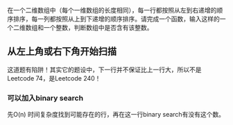 在一个二维数组中（每个一维数组的长度相同），每一行都按照从左到右递增的顺序排序，每一列都按照从上到下递增的顺序排序。请完成一个函数，输入这样的一个二维数组和一个整数，判断数组中是否含有该整数。

## 从左上角或右下角开始扫描

这道题有陷阱！其实它的题设中，下一行并不保证比上一行大，所以不是Leetcode 74，是Leetcode 240！

### 可以加入binary search

先O(n) 时间复杂度找到可能存在的行，再在这一行binary search有没有这个数。